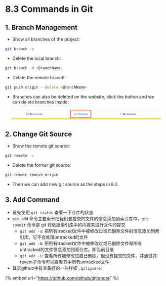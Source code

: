 # 8.3 Commands in Git

## 1. Branch Management

* Show all branches of the project:

```bash
git branch -a
```

* Delete the local branch:

```bash
git branch -d <BranchName>
```

* Delete the remote branch:

```bash
git push origin --delete <BranchName>
```

* Branches can also be deleted on the website, click the button and we can delete branches inside:

![](../.gitbook/assets/image%20%2872%29.png)

## 2. Change Git Source

* Show the remote git source:

```bash
git remote -v
```

* Delete the former git source:

```bash
git remote remove origin
```

* Then we can add new git source as the steps in 8.2.

## 3. Add Command

* 首先使用 `git status` 查看一下仓库的状态
* `git add` 命令主要用于把我们要提交的文件的信息添加到索引库中，`git commit` 命令是 git 将依据索引库中的内容来进行文件的提交
  * `git add -u`: 把所有tracked文件中被修改过或已删除文件的信息添加到索引库。它不会处理untracked的文件
  * `git add -A`: 把所有tracked文件中被修改过或已删除文件和所有untracked的文件信息添加到索引库。即当前目录
  * `git add -i`: 查看所有被修改过或已删除，但没有提交的文件，并通过其revent子命令可以查看其中所有untracked文件
* 其实github中有准备好的一些样板 `.gitignore`:

{% embed url="https://github.com/github/gitignore" %}



